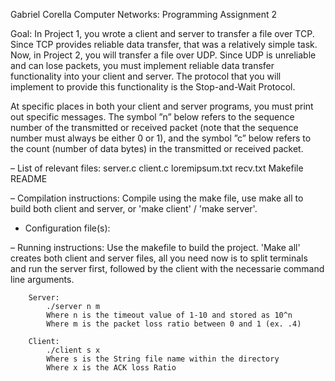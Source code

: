 Gabriel Corella
Computer Networks: Programming Assignment 2
 
Goal: In Project 1, you wrote a client and server to transfer a file over TCP. Since TCP provides reliable data transfer,
that was a relatively simple task. Now, in Project 2, you will transfer a file over UDP. Since UDP is unreliable and
can lose packets, you must implement reliable data transfer functionality into your client and server. The protocol
that you will implement to provide this functionality is the Stop-and-Wait Protocol.

At specific places in both your client and server programs, you must print out specific messages. The symbol ”n”
below refers to the sequence number of the transmitted or received packet (note that the sequence number must
always be either 0 or 1), and the symbol ”c” below refers to the count (number of data bytes) in the transmitted or
received packet.

–  List of relevant files:
        server.c
        client.c
        loremipsum.txt
        recv.txt
        Makefile
        README 

–  Compilation instructions:
        Compile using the make file, use make all to build both client and server, or 'make client' / 'make server'.
-  Configuration file(s): 

–  Running instructions: 
        Use the makefile to build the project. 'Make all' creates both client and server files, all you need now is to 
        split terminals and run the server first, followed by the client with the necessarie command line arguments. 

        Server:
            ./server n m 
            Where n is the timeout value of 1-10 and stored as 10^n
            Where m is the packet loss ratio between 0 and 1 (ex. .4)

        Client: 
            ./client s x
            Where s is the String file name within the directory 
            Where x is the ACK loss Ratio

